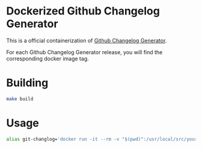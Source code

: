 # Dockerized Github Changelog Generator

This is a official containerization of [Github Changelog Generator](https://github.com/skywinder/github-changelog-generator).

For each Github Changelog Generator release, you will find the corresponding docker image tag.
# Building
```bash
make build
```

# Usage

```bash
alias git-changlog='docker run -it --rm -v "$(pwd)":/usr/local/src/your-app mmphego/github-changelog' >> ~/.bashrc
```
